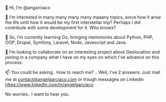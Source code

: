 👋 Hi, I’m @angarciaco
 
👀 I’m interested in many many many many maaany topics, since how it arise the life until how it would be my first interstellar trip? Perhaps I did contribute with some development for it. Who knows?
 
🌱 So, I’m currently learning Go, bringing memmories about Python, PHP, OOP, Drupal, Symfony, Laravel, Node, Javascript and Java.
 
💞️ I’m looking to collaborate on an interesting project about Geolocation and joining in a company what I have on my eyes on which I've advance on this process.
 
📫 You could be asking.. How to reach me? .. Well, I've 2 answers: Just mail me at contact@angelgarciaco.com or trough messages on Linkedin https://www.linkedin.com/in/angelgarciaco

No worries.. I want to hear you.

<!---
angarciaco/angarciaco is a ✨ special ✨ repository because its `README.md` (this file) appears on your GitHub profile.
You can click the Preview link to take a look at your changes.
--->
